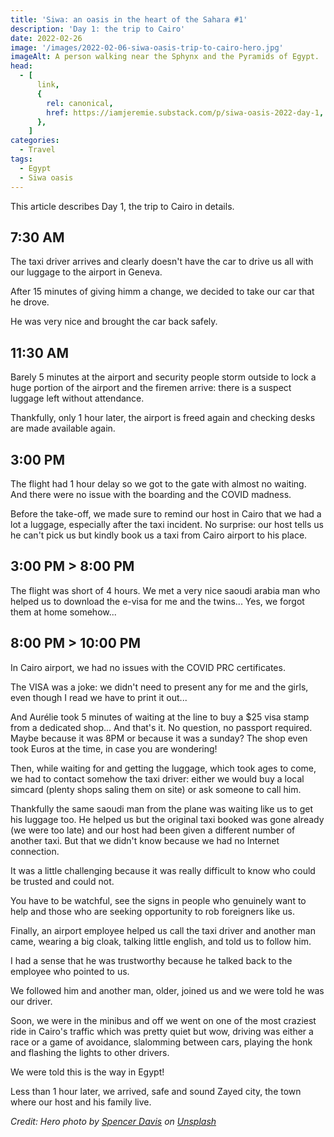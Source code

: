 ```yaml
---
title: 'Siwa: an oasis in the heart of the Sahara #1'
description: 'Day 1: the trip to Cairo'
date: 2022-02-26
image: '/images/2022-02-06-siwa-oasis-trip-to-cairo-hero.jpg'
imageAlt: A person walking near the Sphynx and the Pyramids of Egypt.
head:
  - [
      link,
      {
        rel: canonical,
        href: https://iamjeremie.substack.com/p/siwa-oasis-2022-day-1,
      },
    ]
categories:
  - Travel
tags:
  - Egypt
  - Siwa oasis
---
```


This article describes Day 1, the trip to Cairo in details.

<!-- more -->

## 7:30 AM

The taxi driver arrives and clearly doesn't have the car to drive us all with our luggage to the airport in Geneva.

After 15 minutes of giving himm a change, we decided to take our car that he drove.

He was very nice and brought the car back safely.

## 11:30 AM

Barely 5 minutes at the airport and security people storm outside to lock a huge portion of the airport and the firemen arrive: there is a suspect luggage left without attendance.

Thankfully, only 1 hour later, the airport is freed again and checking desks are made available again.

## 3:00 PM

The flight had 1 hour delay so we got to the gate with almost no waiting. And there were no issue with the boarding and the COVID madness.

Before the take-off, we made sure to remind our host in Cairo that we had a lot a luggage, especially after the taxi incident. No surprise: our host tells us he can't pick us but kindly book us a taxi from Cairo airport to his place.

## 3:00 PM > 8:00 PM

The flight was short of 4 hours. We met a very nice saoudi arabia man who helped us to download the e-visa for me and the twins... Yes, we forgot them at home somehow...

## 8:00 PM > 10:00 PM

In Cairo airport, we had no issues with the COVID PRC certificates.

The VISA was a joke: we didn't need to present any for me and the girls, even though I read we have to print it out...

And Aurélie took 5 minutes of waiting at the line to buy a $25 visa stamp from a dedicated shop... And that's it. No question, no passport required. Maybe because it was 8PM or because it was a sunday? The shop even took Euros at the time, in case you are wondering!

Then, while waiting for and getting the luggage, which took ages to come, we had to contact somehow the taxi driver: either we would buy a local simcard (plenty shops saling them on site) or ask someone to call him.

Thankfully the same saoudi man from the plane was waiting like us to get his luggage too. He helped us but the original taxi booked was gone already (we were too late) and our host had been given a different number of another taxi. But that we didn't know because we had no Internet connection.

It was a little challenging because it was really difficult to know who could be trusted and could not.

You have to be watchful, see the signs in people who genuinely want to help and those who are seeking opportunity to rob foreigners like us.

Finally, an airport employee helped us call the taxi driver and another man came, wearing a big cloak, talking little english, and told us to follow him.

I had a sense that he was trustworthy because he talked back to the employee who pointed to us.

We followed him and another man, older, joined us and we were told he was our driver.

Soon, we were in the minibus and off we went on one of the most craziest ride in Cairo's traffic which was pretty quiet but wow, driving was either a race or a game of avoidance, slalomming between cars, playing the honk and flashing the lights to other drivers.

We were told this is the way in Egypt!

Less than 1 hour later, we arrived, safe and sound Zayed city, the town where our host and his family live.

_Credit: Hero photo by [Spencer Davis](https://unsplash.com/@spencerdavis?utm_source=unsplash&utm_medium=referral&utm_content=creditCopyText) on [Unsplash](https://unsplash.com/s/photos/cairo-egypt?utm_source=unsplash&utm_medium=referral&utm_content=creditCopyText)_
